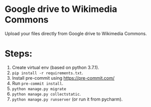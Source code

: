 # Google drive to Wikimedia Commons
Upload your files directly from Google drive to Wikimedia Commons.  

# Steps:
1. Create virtual env (based on python 3.7.1). 
2. `pip install -r requirements.txt`. 
2. Install pre-commit using https://pre-commit.com/
3. Run `pre-commit install`.
4. `python manage.py migrate` 
5. `python manage.py collectstatic`. 
3. `python manage.py runserver` (or run it from pycharm).
